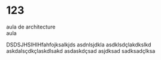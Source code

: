 # 123
aula de architecture<br>
aula <br>


DSDSJHSIHIHfahfojksalkjds
asdnlsjdkla
asdklsdçlakdkslkd
askdalsçdkçlaskdlsakd
asdaskdçsad
asjdksad
sadksadçlksa

